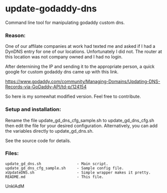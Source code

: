 # update-godaddy-dns
Command line tool for manipulating godaddy custom dns.

### Reason:

One of our affilate companies at work had texted me and asked if I had a 
DynDNS entry for one of our locations. Unfortunately I did not. The router 
at this location was not company owned and I had no login.

After deternining the IP and sending it to the appropriate person, a quick 
google for custom godaddy dns came up with this link.

https://www.godaddy.com/community/Managing-Domains/Updating-DNS-Records-via-GoDaddy-API/td-p/124154

So here is my somewhat modified version. Feel free to contribute.

### Setup and installation:

Rename the file update_gd_dns_cfg_sample.sh to update_gd_dns_cfg.sh then 
edit the file for your desired configuration. Alternatively, you can add 
the variables directly to update_gd_dns.sh. 

See the source code for details.

### Files:
```
update_gd_dns.sh                - Main script.
update_gd_dns_cfg_sample.sh     - Sample config file.
xUpdateDNS.sh                   - Simple wrapper makes it pretty.
README.md                       - This file.
```

UnklAdM
